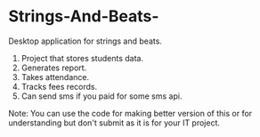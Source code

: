 # Strings-And-Beats-

Desktop application for strings and beats.

1. Project that stores students data.
2. Generates report.
3. Takes attendance.
4. Tracks fees records.
5. Can send sms if you paid for some sms api.

Note: You can use the code for making better version of this or for understanding but don't submit as it is for your IT project.

